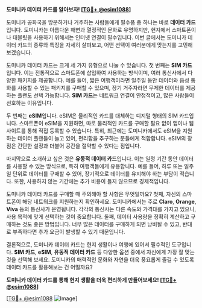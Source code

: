 **도미니카 데이터 카드를 알아보자! [[TG💪+ @esim1088](https://t.me/s/esim1088)]**

도미니카 공화국을 방문하거나 거주하는 사람들에게 필수품 중 하나는 바로 **데이터 카드**입니다. 도미니카는 아름다운 해변과 열정적인 문화로 유명하지만, 현지에서 스마트폰이나 태블릿을 사용하기 위해서는 인터넷 연결이 필수입니다. 이번 글에서는 도미니카 데이터 카드의 종류와 특징을 자세히 살펴보고, 어떤 선택이 여러분에게 맞는지를 고민해보겠습니다.

도미니카 데이터 카드는 크게 세 가지 유형으로 나눌 수 있습니다. 첫 번째는 **SIM 카드**입니다. 이는 전통적으로 스마트폰에 삽입하여 사용하는 방식이며, 여러 통신사에서 다양한 패키지를 제공합니다. 예를 들어, 짧은 여행객이라면 일주일 동안 데이터와 음성 통화를 사용할 수 있는 패키지를 구매할 수 있으며, 장기 거주자라면 무제한 데이터를 제공하는 플랜도 선택 가능합니다. **SIM 카드**는 네트워크 연결이 안정적이고, 많은 사람들이 선호하는 이유입니다.

두 번째는 **eSIM**입니다. eSIM은 물리적인 카드를 대체하는 디지털 형태의 SIM 카드입니다. 스마트폰이 eSIM을 지원하면, 따로 물리적인 카드를 구매할 필요 없이 앱이나 웹사이트를 통해 직접 등록할 수 있습니다. 특히, 최근에는 도미니카에서도 eSIM을 지원하는 데이터 플랜들이 늘고 있어, 편리함을 추구하는 분들에게 적합합니다. eSIM의 장점은 간단한 설정과 더불어 공간을 절약할 수 있다는 점입니다.

마지막으로 소개하고 싶은 것은 **유동적 데이터 카드**입니다. 이는 일정 기간 동안 데이터를 사용할 수 있는 방식으로, 특히 여행객들에게 유용합니다. 예를 들어, 하루 또는 일주일 단위로 데이터를 구매할 수 있어, 장기적으로 데이터를 유지해야 하는 부담이 적습니다. 또한, 사용하지 않는 기간에는 추가 비용이 들지 않으므로 경제적입니다.

도미니카 데이터 카드를 구매할 때 주의해야 할 사항은 무엇일까요? 첫째, 자신의 스마트폰이 해당 네트워크를 지원하는지 확인하세요. 도미니카에서는 주로 **Claro**, **Orange**, **Viva** 등의 통신사가 운영됩니다. 각각의 통신사는 다른 속도와 가격대를 가지고 있으니, 사용 목적에 맞게 선택하는 것이 중요합니다. 둘째, 데이터 사용량을 정확히 계산하고 구매하는 것도 좋은 방법입니다. 너무 많은 데이터를 구매하게 되면 낭비될 수 있고, 반대로 부족하다면 추가 요금이 발생할 수 있기 때문입니다.

결론적으로, 도미니카 데이터 카드는 현지 생활이나 여행에 있어서 필수적인 도구입니다. **SIM 카드**, **eSIM**, **유동적 데이터 카드** 등 다양한 옵션 중에서 자신에게 가장 잘 맞는 것을 선택해 보세요. 도미니카의 매력적인 문화와 자연을 더욱 풍요롭게 즐길 수 있도록 데이터 카드를 활용해보는 건 어떨까요?

**도미니카 데이터 카드를 통해 현지 생활을 더욱 편리하게 만들어보세요! [[TG💪+ @esim1088](https://t.me/s/esim1088)]**

[[TG💪+ @esim1088](https://t.me/s/esim1088) ![Image](https://i.postimg.cc/Y0z9fWf4/image.png)]